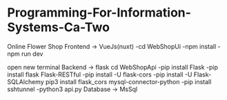 # Programming-For-Information-Systems-Ca-Two
Online Flower Shop
Frontend -> VueJs(nuxt)
-cd WebShopUi
-npm install
-npm run dev

open new terminal
Backend -> flask
cd WebShopApi
-pip install Flask
-pip install flask Flask-RESTful
-pip install -U flask-cors
-pip install -U Flask-SQLAlchemy
pip3 install flask_cors mysql-connector-python
-pip install sshtunnel
-python3 api.py
Database -> MsSql